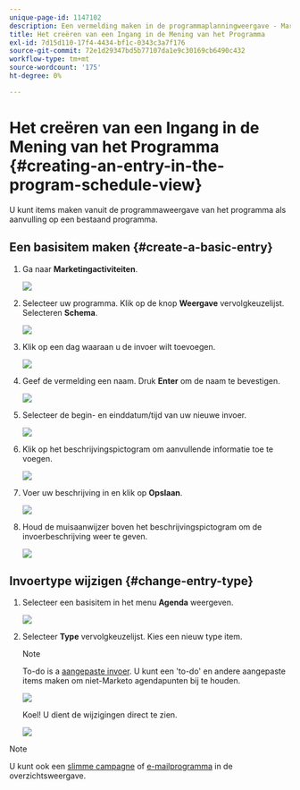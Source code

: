 ```yaml
---
unique-page-id: 1147102
description: Een vermelding maken in de programmaplanningweergave - Marketo Docs - Productdocumentatie
title: Het creëren van een Ingang in de Mening van het Programma
exl-id: 7d15d110-17f4-4434-bf1c-0343c3a7f176
source-git-commit: 72e1d29347bd5b77107da1e9c30169cb6490c432
workflow-type: tm+mt
source-wordcount: '175'
ht-degree: 0%

---
```


# Het creëren van een Ingang in de Mening van het Programma {#creating-an-entry-in-the-program-schedule-view}

U kunt items maken vanuit de programmaweergave van het programma als aanvulling op een bestaand programma.

## Een basisitem maken {#create-a-basic-entry}

1. Ga naar **Marketingactiviteiten**.

   ![](assets/login-marketing-activities-1.png)

1. Selecteer uw programma. Klik op de knop **Weergave** vervolgkeuzelijst. Selecteren **Schema**.

   ![](assets/image2014-9-16-9-3a22-3a7.png)

1. Klik op een dag waaraan u de invoer wilt toevoegen.

   ![](assets/image2014-9-16-9-3a22-3a33.png)

1. Geef de vermelding een naam. Druk **Enter** om de naam te bevestigen.

   ![](assets/image2014-9-16-9-3a22-3a59.png)

1. Selecteer de begin- en einddatum/tijd van uw nieuwe invoer.

   ![](assets/image2014-9-16-9-3a23-3a39.png)

1. Klik op het beschrijvingspictogram om aanvullende informatie toe te voegen.

   ![](assets/image2014-9-16-9-3a25-3a23.png)

1. Voer uw beschrijving in en klik op **Opslaan**.

   ![](assets/image2014-9-16-9-3a25-3a39.png)

1. Houd de muisaanwijzer boven het beschrijvingspictogram om de invoerbeschrijving weer te geven.

   ![](assets/image2014-9-16-9-3a25-3a51.png)

## Invoertype wijzigen {#change-entry-type}

1. Selecteer een basisitem in het menu **Agenda** weergeven.

   ![](assets/image2014-9-16-9-3a26-3a5.png)

1. Selecteer **Type** vervolgkeuzelijst. Kies een nieuw type item.

   >[!NOTE]
   >
   >To-do is a [aangepaste invoer](/help/marketo/product-docs/core-marketo-concepts/programs/program-schedule-view/create-custom-entry-types.md). U kunt een &#39;to-do&#39; en andere aangepaste items maken om niet-Marketo agendapunten bij te houden.

   ![](assets/image2014-9-16-9-3a26-3a36.png)

   Koel! U dient de wijzigingen direct te zien.

   ![](assets/image2014-9-16-9-3a27-3a21.png)

>[!NOTE]
>
> U kunt ook een [slimme campagne](/help/marketo/product-docs/core-marketo-concepts/programs/program-schedule-view/creating-a-batch-smart-campaign-in-the-program-schedule-view.md) of [e-mailprogramma](/help/marketo/product-docs/core-marketo-concepts/programs/program-schedule-view/creating-a-new-email-program-in-the-schedule-view.md) in de overzichtsweergave.
